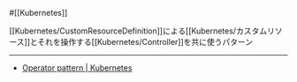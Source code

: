 #[[Kubernetes]]

[[Kubernetes/CustomResourceDefinition]]による[[Kubernetes/カスタムリソース]]とそれを操作する[[Kubernetes/Controller]]を共に使うパターン

---

- [Operator pattern | Kubernetes](https://kubernetes.io/docs/concepts/extend-kubernetes/operator/)
